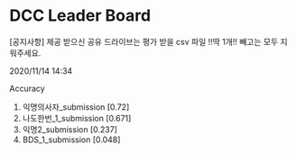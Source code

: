 # DCC Leader Board
[공지사항] 제공 받으신 공유 드라이브는 평가 받을 csv 파일 !!딱 1개!! 빼고는 모두 지워주세요.

2020/11/14 14:34

Accuracy
1. 익명의사자_submission [0.72]  
2. 나도한번_1_submission [0.671]  
3. 익명2_submission [0.237]  
4. BDS_1_submission [0.048]  
